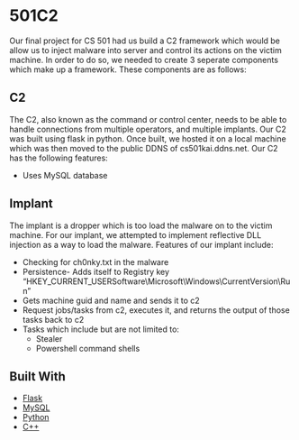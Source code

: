 # 501C2
Our final project for CS 501 had us build a C2 framework which would be allow us to inject malware into server and control its actions on the victim machine. In order to do so, we needed to create 3 seperate components which make up a framework. These components are as follows:

## C2
The C2, also known as the command or control center, needs to be able to handle connections from multiple operators, and multiple implants. Our C2 was built using flask in python. Once built, we hosted it on a local machine which was then moved to the public DDNS of cs501kai.ddns.net. 
Our C2 has the following features:
  - Uses MySQL database

## Implant
The implant is a dropper which is too load the malware on to the victim machine. For our implant, we attempted to implement reflective DLL injection as a way to load the malware. Features of our implant include:
  - Checking for ch0nky.txt in the malware
  - Persistence- Adds itself to Registry key “HKEY_CURRENT_USERSoftware\Microsoft\Windows\CurrentVersion\Run”
  - Gets machine guid and name and sends it to c2
  - Request jobs/tasks from c2, executes it, and returns the output of those tasks back to c2
  - Tasks which include but are not limited to:
    - Stealer
    - Powershell command shells

## Built With
+ [Flask](https://flask.palletsprojects.com/en/2.0.x/)
+ [MySQL](https://docs.oracle.com/cd/E17952_01/mysql-8.0-en/index.html)
+ [Python](https://docs.python.org/3/)
+ [C++](https://docs.microsoft.com/en-us/cpp/?view=msvc-170)
